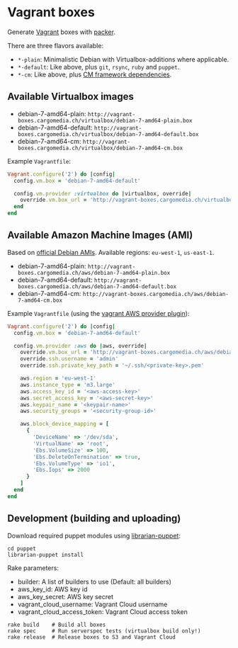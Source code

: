 Vagrant boxes
=============
Generate [Vagrant](http://www.vagrantup.com/) boxes with [packer](http://www.packer.io/).

There are three flavors available:
- `*-plain`: Minimalistic Debian with Virtualbox-additions where applicable.
- `*-default`: Like above, plus `git`, `rsync`, `ruby` and `puppet`.
- `*-cm`: Like above, plus [CM framework dependencies](https://github.com/cargomedia/puppet-cm).

Available Virtualbox images
---------------------------

- debian-7-amd64-plain: `http://vagrant-boxes.cargomedia.ch/virtualbox/debian-7-amd64-plain.box`
- debian-7-amd64-default: `http://vagrant-boxes.cargomedia.ch/virtualbox/debian-7-amd64-default.box`
- debian-7-amd64-cm: `http://vagrant-boxes.cargomedia.ch/virtualbox/debian-7-amd64-cm.box`

Example `Vagrantfile`:
```ruby
Vagrant.configure('2') do |config|
  config.vm.box = 'debian-7-amd64-default'

  config.vm.provider :virtualbox do |virtualbox, override|
    override.vm.box_url = 'http://vagrant-boxes.cargomedia.ch/virtualbox/debian-7-amd64-default.box'
  end
end
```

Available Amazon Machine Images (AMI)
-------------------------------------
Based on [official Debian AMIs](https://wiki.debian.org/Cloud/AmazonEC2Image/Wheezy).
Available regions: `eu-west-1`, `us-east-1`.

- debian-7-amd64-plain: `http://vagrant-boxes.cargomedia.ch/aws/debian-7-amd64-plain.box`
- debian-7-amd64-default: `http://vagrant-boxes.cargomedia.ch/aws/debian-7-amd64-default.box`
- debian-7-amd64-cm: `http://vagrant-boxes.cargomedia.ch/aws/debian-7-amd64-cm.box`

Example `Vagrantfile` (using the [vagrant AWS provider plugin](https://github.com/mitchellh/vagrant-aws)):
```ruby
Vagrant.configure('2') do |config|
  config.vm.box = 'debian-7-amd64-default'

  config.vm.provider :aws do |aws, override|
    override.vm.box_url = 'http://vagrant-boxes.cargomedia.ch/aws/debian-7-amd64-default.box'
    override.ssh.username = 'admin'
    override.ssh.private_key_path = '~/.ssh/<private-key>.pem'

    aws.region = 'eu-west-1'
    aws.instance_type = 'm3.large'
    aws.access_key_id = '<aws-access-key>'
    aws.secret_access_key = '<aws-secret-key>'
    aws.keypair_name = '<keypair-name>'
    aws.security_groups = '<security-group-id>'

    aws.block_device_mapping = [
      {
        'DeviceName' => '/dev/sda',
        'VirtualName' => 'root',
        'Ebs.VolumeSize' => 100,
        'Ebs.DeleteOnTermination' => true,
        'Ebs.VolumeType' => 'io1',
        'Ebs.Iops' => 2000
      }
    ]
  end
end
```

Development (building and uploading)
------------------------------------
Download required puppet modules using [librarian-puppet](http://librarian-puppet.com/):
```
cd puppet
librarian-puppet install
```

Rake parameters:
- builder: A list of builders to use (Default: all builders)
- aws_key_id: AWS key id
- aws_key_secret: AWS key secret
- vagrant_cloud_username: Vagrant Cloud username
- vagrant_cloud_access_token: Vagrant Cloud access token

```
rake build    # Build all boxes
rake spec     # Run serverspec tests (virtualbox build only!)
rake release  # Release boxes to S3 and Vagrant Cloud
```
